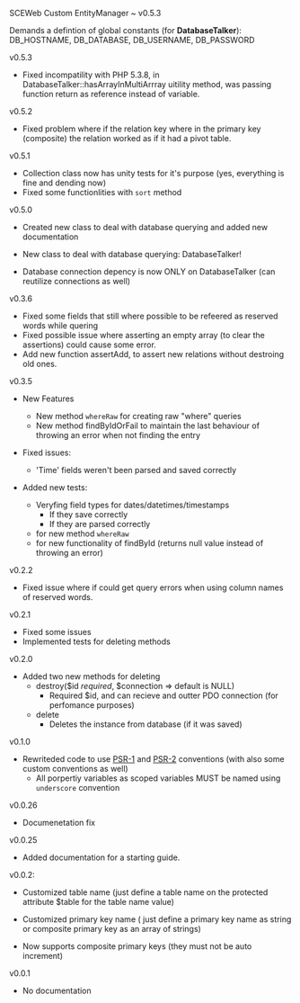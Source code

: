 SCEWeb Custom EntityManager ~ v0.5.3

Demands a defintion of global constants (for **DatabaseTalker**):
	DB_HOSTNAME, DB_DATABASE, DB_USERNAME, DB_PASSWORD

v0.5.3

- Fixed incompatility with PHP 5.3.8, in DatabaseTalker::hasArrayInMultiArrray uitility method, was passing function return as reference instead of variable.


v0.5.2

- Fixed problem where if the relation key where in the primary key (composite) the relation worked as if it had a pivot table.


v0.5.1

- Collection class now has unity tests for it's purpose (yes, everything is fine and dending now) 
- Fixed some functionlities with `sort` method

v0.5.0

- Created new class to deal with database querying and added new documentation

- New class to deal with database querying: DatabaseTalker!

- Database connection depency is now ONLY on DatabaseTalker (can reutilize connections as well) 


v0.3.6

- Fixed some fields that still where possible to be refeered as reserved words while quering
- Fixed possible issue where asserting an empty array (to clear the assertions) could cause some error.
- Add new function assertAdd, to assert new relations without destroing old ones.

v0.3.5

- New Features
    - New method `whereRaw` for creating raw "where" queries
    - New method findByIdOrFail to maintain the last behaviour of throwing an error when not finding the entry

- Fixed issues:
    - 'Time' fields weren't been parsed and saved correctly

- Added new tests:
    - Veryfing field types for dates/datetimes/timestamps
        - If they save correctly
        - If they are parsed correctly
    - for new method `whereRaw`
    - for new functionality of findById (returns null value instead of throwing an error)


v0.2.2

- Fixed issue where if could get query errors when using column names of reserved words.


v0.2.1

- Fixed some issues
- Implemented tests for deleting methods


v0.2.0

- Added two new methods for deleting
    - destroy($id *required*, $connection => default is NULL)
        - Required $id, and can recieve and outter PDO connection (for perfomance purposes)
    - delete
        - Deletes the instance from database (if it was saved)


v0.1.0

- Rewriteded code to use [PSR-1](https://github.com/php-fig/fig-standards/blob/master/accepted/PSR-1-basic-coding-standard.md) and [PSR-2](https://github.com/php-fig/fig-standards/blob/master/accepted/PSR-2-coding-style-guide.md) conventions (with also some custom conventions as well)
    - All porpertiy variables as scoped variables MUST be named using `underscore` convention


v0.0.26

- Documenetation fix 


v0.0.25

- Added documentation for a starting guide. 


v0.0.2:

- Customized table name (just define a table name on the protected attribute $table for the table name value)

- Customized primary key name ( just define a primary key name as string or composite primary key as an array of strings)

- Now supports composite primary keys (they must not be auto increment)


v0.0.1

- No documentation